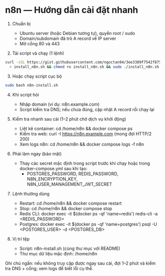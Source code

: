 
# n8n — Hướng dẫn cài đặt nhanh

1) Chuẩn bị
   - Ubuntu server (hoặc Debian tương tự), quyền root / sudo
   - Domain/subdomain đã trỏ A record về IP server
   - Mở cổng 80 và 443

2) Tải script và chạy (1 lệnh)

```bash
curl -sSL https://gist.githubusercontent.com/ngoctan94/3ee3389f7542f875666a5d1d809cd0d4/raw/e100a88709bf26aa36588d0c537162cd619cfcf9/install_n8n.sh \
  > install_n8n.sh && chmod +x install_n8n.sh && sudo ./install_n8n.sh
```

3) Hoặc chạy script cục bộ

```bash
sudo bash n8n-install.sh
```

4) Khi script hỏi
   - Nhập domain (ví dụ: n8n.example.com)
   - Script kiểm tra DNS; nếu chưa đúng, cập nhật A record rồi chạy lại

5) Kiểm tra nhanh sau cài (1–2 phút chờ dịch vụ khởi động)
   - Liệt kê container: cd /home/n8n && docker compose ps
   - Kiểm tra web: curl -I https://n8n.example.com  (mong đợi HTTP/2 200)
   - Xem logs n8n: cd /home/n8n && docker compose logs -f n8n

6) Phải làm ngay (bảo mật)
   - Thay các secret mặc định trong script trước khi chạy hoặc trong docker-compose.yml sau khi tạo:
     - POSTGRES_PASSWORD, REDIS_PASSWORD, N8N_ENCRYPTION_KEY, N8N_USER_MANAGEMENT_JWT_SECRET

7) Lệnh thường dùng
   - Restart: cd /home/n8n && docker compose restart
   - Stop: cd /home/n8n && docker compose stop
   - Redis CLI: docker exec -it $(docker ps -qf 'name=redis') redis-cli -a <REDIS_PASSWORD>
   - Postgres: docker exec -it $(docker ps -qf 'name=postgres') psql -U <POSTGRES_USER> -d <POSTGRES_DB>

8) Vị trí tệp
   - Script: n8n-install.sh (cùng thư mục với README)
   - Thư mục dữ liệu mặc định: /home/n8n

Ghi chú ngắn: nếu không truy cập được ngay sau cài, đợi 1–2 phút và kiểm tra DNS + cổng; xem logs để biết lỗi cụ thể.
